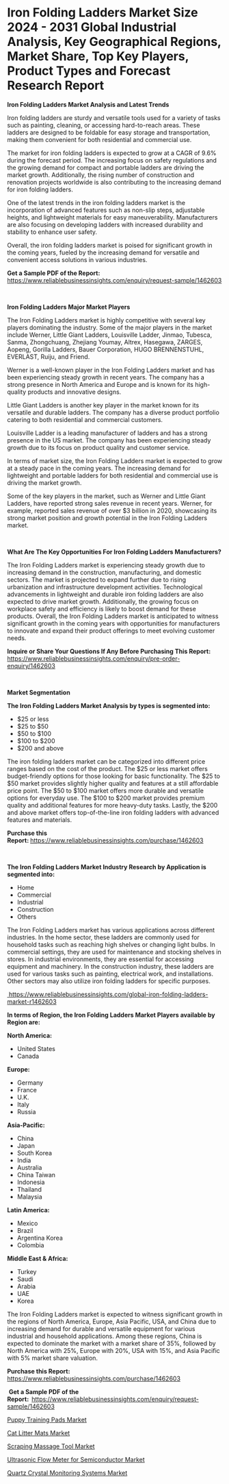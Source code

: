 <p><h1>Iron Folding Ladders Market Size 2024 - 2031 Global Industrial Analysis, Key Geographical Regions, Market Share, Top Key Players, Product Types and Forecast Research Report</h1></p><p><strong>Iron Folding Ladders Market Analysis and Latest Trends</strong></p>
<p><p>Iron folding ladders are sturdy and versatile tools used for a variety of tasks such as painting, cleaning, or accessing hard-to-reach areas. These ladders are designed to be foldable for easy storage and transportation, making them convenient for both residential and commercial use.</p><p>The market for iron folding ladders is expected to grow at a CAGR of 9.6% during the forecast period. The increasing focus on safety regulations and the growing demand for compact and portable ladders are driving the market growth. Additionally, the rising number of construction and renovation projects worldwide is also contributing to the increasing demand for iron folding ladders.</p><p>One of the latest trends in the iron folding ladders market is the incorporation of advanced features such as non-slip steps, adjustable heights, and lightweight materials for easy maneuverability. Manufacturers are also focusing on developing ladders with increased durability and stability to enhance user safety.</p><p>Overall, the iron folding ladders market is poised for significant growth in the coming years, fueled by the increasing demand for versatile and convenient access solutions in various industries.</p></p>
<p><strong>Get a Sample PDF of the Report:&nbsp;</strong> <a href="https://www.reliablebusinessinsights.com/enquiry/request-sample/1462603">https://www.reliablebusinessinsights.com/enquiry/request-sample/1462603</a></p>
<p>&nbsp;</p>
<p><strong>Iron Folding Ladders Major Market Players</strong></p>
<p><p>The Iron Folding Ladders market is highly competitive with several key players dominating the industry. Some of the major players in the market include Werner, Little Giant Ladders, Louisville Ladder, Jinmao, Tubesca, Sanma, Zhongchuang, Zhejiang Youmay, Altrex, Hasegawa, ZARGES, Aopeng, Gorilla Ladders, Bauer Corporation, HUGO BRENNENSTUHL, EVERLAST, Ruiju, and Friend.</p><p>Werner is a well-known player in the Iron Folding Ladders market and has been experiencing steady growth in recent years. The company has a strong presence in North America and Europe and is known for its high-quality products and innovative designs.</p><p>Little Giant Ladders is another key player in the market known for its versatile and durable ladders. The company has a diverse product portfolio catering to both residential and commercial customers.</p><p>Louisville Ladder is a leading manufacturer of ladders and has a strong presence in the US market. The company has been experiencing steady growth due to its focus on product quality and customer service.</p><p>In terms of market size, the Iron Folding Ladders market is expected to grow at a steady pace in the coming years. The increasing demand for lightweight and portable ladders for both residential and commercial use is driving the market growth.</p><p>Some of the key players in the market, such as Werner and Little Giant Ladders, have reported strong sales revenue in recent years. Werner, for example, reported sales revenue of over $3 billion in 2020, showcasing its strong market position and growth potential in the Iron Folding Ladders market.</p></p>
<p>&nbsp;</p>
<p><strong>What Are The Key Opportunities For Iron Folding Ladders Manufacturers?</strong></p>
<p><p>The Iron Folding Ladders market is experiencing steady growth due to increasing demand in the construction, manufacturing, and domestic sectors. The market is projected to expand further due to rising urbanization and infrastructure development activities. Technological advancements in lightweight and durable iron folding ladders are also expected to drive market growth. Additionally, the growing focus on workplace safety and efficiency is likely to boost demand for these products. Overall, the Iron Folding Ladders market is anticipated to witness significant growth in the coming years with opportunities for manufacturers to innovate and expand their product offerings to meet evolving customer needs.</p></p>
<p><strong>Inquire or Share Your Questions If Any Before Purchasing This Report:</strong> <a href="https://www.reliablebusinessinsights.com/enquiry/pre-order-enquiry/1462603">https://www.reliablebusinessinsights.com/enquiry/pre-order-enquiry/1462603</a></p>
<p>&nbsp;</p>
<p><strong>Market Segmentation</strong></p>
<p><strong>The Iron Folding Ladders Market Analysis by types is segmented into:</strong></p>
<p><ul><li>$25 or less</li><li>$25 to $50</li><li>$50 to $100</li><li>$100 to $200</li><li>$200 and above</li></ul></p>
<p><p>The iron folding ladders market can be categorized into different price ranges based on the cost of the product. The $25 or less market offers budget-friendly options for those looking for basic functionality. The $25 to $50 market provides slightly higher quality and features at a still affordable price point. The $50 to $100 market offers more durable and versatile options for everyday use. The $100 to $200 market provides premium quality and additional features for more heavy-duty tasks. Lastly, the $200 and above market offers top-of-the-line iron folding ladders with advanced features and materials.</p></p>
<p><strong>Purchase this Report:&nbsp;</strong><a href="https://www.reliablebusinessinsights.com/purchase/1462603">https://www.reliablebusinessinsights.com/purchase/1462603</a></p>
<p>&nbsp;</p>
<p><strong>The Iron Folding Ladders Market Industry Research by Application is segmented into:</strong></p>
<p><ul><li>Home</li><li>Commercial</li><li>Industrial</li><li>Construction</li><li>Others</li></ul></p>
<p><p>The Iron Folding Ladders market has various applications across different industries. In the home sector, these ladders are commonly used for household tasks such as reaching high shelves or changing light bulbs. In commercial settings, they are used for maintenance and stocking shelves in stores. In industrial environments, they are essential for accessing equipment and machinery. In the construction industry, these ladders are used for various tasks such as painting, electrical work, and installations. Other sectors may also utilize iron folding ladders for specific purposes.</p></p>
<p><a href="https://www.reliablebusinessinsights.com/global-iron-folding-ladders-market-r1462603">&nbsp;https://www.reliablebusinessinsights.com/global-iron-folding-ladders-market-r1462603</a></p>
<p><strong>In terms of Region, the Iron Folding Ladders Market Players available by Region are:</strong></p>
<p>
    <p> <strong> North America: </strong>
        <ul>
            <li>United States</li>
            <li>Canada</li>
        </ul>
        </p> 
    <p> <strong> Europe: </strong>
        <ul>
            <li>Germany</li>
            <li>France</li>
            <li>U.K.</li>
            <li>Italy</li>
            <li>Russia</li>
        </ul>
        </p> 
    <p> <strong> Asia-Pacific: </strong>
        <ul>
            <li>China</li>
            <li>Japan</li>
            <li>South Korea</li>
            <li>India</li>
            <li>Australia</li>
            <li>China Taiwan</li>
            <li>Indonesia</li>
            <li>Thailand</li>
            <li>Malaysia</li>
        </ul>
        </p> 
    <p> <strong> Latin America: </strong>
        <ul>
            <li>Mexico</li>
            <li>Brazil</li>
            <li>Argentina Korea</li>
            <li>Colombia</li>
        </ul>
        </p> 
    <p> <strong> Middle East & Africa: </strong>
        <ul>
            <li>Turkey</li>
            <li>Saudi</li>
            <li>Arabia</li>
            <li>UAE</li>
            <li>Korea</li>
        </ul>
    </p>
    </p>
<p><p>The Iron Folding Ladders market is expected to witness significant growth in the regions of North America, Europe, Asia Pacific, USA, and China due to increasing demand for durable and versatile equipment for various industrial and household applications. Among these regions, China is expected to dominate the market with a market share of 35%, followed by North America with 25%, Europe with 20%, USA with 15%, and Asia Pacific with 5% market share valuation.</p></p>
<p><strong>Purchase this Report: </strong><a href="https://www.reliablebusinessinsights.com/purchase/1462603">https://www.reliablebusinessinsights.com/purchase/1462603</a></p>
<p>&nbsp;<strong>Get a Sample PDF of the Report:&nbsp;&nbsp;</strong><a href="https://www.reliablebusinessinsights.com/enquiry/request-sample/1462603">https://www.reliablebusinessinsights.com/enquiry/request-sample/1462603</a></p>
<p><strong></strong></p>
<p><p><a href="https://medium.com/@fredyconn_73380/puppy-training-pads-market-industry-trends-and-forecast-for-period-from-2024-to-2031-733fb6e0910e">Puppy Training Pads Market</a></p><p><a href="https://medium.com/@brendafgmorris532/cat-litter-mats-market-size-share-analysis-growth-trends-forecasts-2024-2031-7e81562fe4e6">Cat Litter Mats Market</a></p><p><a href="https://medium.com/@sloanlkins7856/global-scraping-massage-tool-market-by-product-type-by-application-by-region-and-companies-f85aacadf475">Scraping Massage Tool Market</a></p><p><a href="https://github.com/maesanjaya8/Market-Research-Report-List-1/blob/main/ultrasonic-flow-meter-for-semiconductor-market.md">Ultrasonic Flow Meter for Semiconductor Market</a></p><p><a href="https://github.com/sowravmitra0/Market-Research-Report-List-1/blob/main/quartz-crystal-monitoring-systems-market.md">Quartz Crystal Monitoring Systems Market</a></p></p>